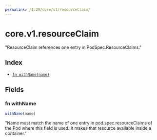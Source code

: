 ```yaml
---
permalink: /1.29/core/v1/resourceClaim/
---
```


# core.v1.resourceClaim

"ResourceClaim references one entry in PodSpec.ResourceClaims."

## Index

* [`fn withName(name)`](#fn-withname)

## Fields

### fn withName

```ts
withName(name)
```

"Name must match the name of one entry in pod.spec.resourceClaims of the Pod where this field is used. It makes that resource available inside a container."